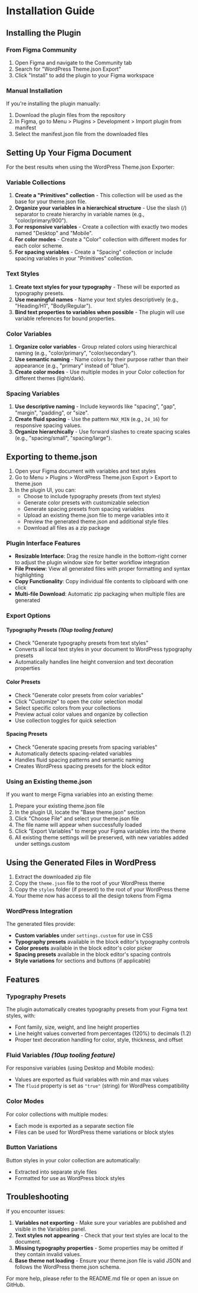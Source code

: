 # Installation Guide

## Installing the Plugin

### From Figma Community

1. Open Figma and navigate to the Community tab
2. Search for "WordPress Theme.json Export"
3. Click "Install" to add the plugin to your Figma workspace

### Manual Installation

If you're installing the plugin manually:

1. Download the plugin files from the repository
2. In Figma, go to Menu > Plugins > Development > Import plugin from manifest
3. Select the manifest.json file from the downloaded files

## Setting Up Your Figma Document

For the best results when using the WordPress Theme.json Exporter:

### Variable Collections

1. **Create a "Primitives" collection** - This collection will be used as the base for your theme.json file.
2. **Organize your variables in a hierarchical structure** - Use the slash (/) separator to create hierarchy in variable names (e.g., "color/primary/900").
3. **For responsive variables** - Create a collection with exactly two modes named "Desktop" and "Mobile".
4. **For color modes** - Create a "Color" collection with different modes for each color scheme.
5. **For spacing variables** - Create a "Spacing" collection or include spacing variables in your "Primitives" collection.

### Text Styles

1. **Create text styles for your typography** - These will be exported as typography presets.
2. **Use meaningful names** - Name your text styles descriptively (e.g., "Heading/H1", "Body/Regular").
3. **Bind text properties to variables when possible** - The plugin will use variable references for bound properties.

### Color Variables

1. **Organize color variables** - Group related colors using hierarchical naming (e.g., "color/primary", "color/secondary").
2. **Use semantic naming** - Name colors by their purpose rather than their appearance (e.g., "primary" instead of "blue").
3. **Create color modes** - Use multiple modes in your Color collection for different themes (light/dark).

### Spacing Variables

1. **Use descriptive naming** - Include keywords like "spacing", "gap", "margin", "padding", or "size".
2. **Create fluid spacing** - Use the pattern `MAX_MIN` (e.g., `24_16`) for responsive spacing values.
3. **Organize hierarchically** - Use forward slashes to create spacing scales (e.g., "spacing/small", "spacing/large").

## Exporting to theme.json

1. Open your Figma document with variables and text styles
2. Go to Menu > Plugins > WordPress Theme.json Export > Export to theme.json
3. In the plugin UI, you can:
   - Choose to include typography presets (from text styles)
   - Generate color presets with customizable selection
   - Generate spacing presets from spacing variables
   - Upload an existing theme.json file to merge variables into it
   - Preview the generated theme.json and additional style files
   - Download all files as a zip package

### Plugin Interface Features

- **Resizable Interface**: Drag the resize handle in the bottom-right corner to adjust the plugin window size for better workflow integration
- **File Preview**: View all generated files with proper formatting and syntax highlighting
- **Copy Functionality**: Copy individual file contents to clipboard with one click
- **Multi-file Download**: Automatic zip packaging when multiple files are generated

### Export Options

#### Typography Presets *(10up tooling feature)*
- Check "Generate typography presets from text styles"
- Converts all local text styles in your document to WordPress typography presets
- Automatically handles line height conversion and text decoration properties

#### Color Presets
- Check "Generate color presets from color variables"
- Click "Customize" to open the color selection modal
- Select specific colors from your collections
- Preview actual color values and organize by collection
- Use collection toggles for quick selection

#### Spacing Presets
- Check "Generate spacing presets from spacing variables"
- Automatically detects spacing-related variables
- Handles fluid spacing patterns and semantic naming
- Creates WordPress spacing presets for the block editor

### Using an Existing theme.json

If you want to merge Figma variables into an existing theme:

1. Prepare your existing theme.json file
2. In the plugin UI, locate the "Base theme.json" section
3. Click "Choose File" and select your theme.json file
4. The file name will appear when successfully loaded
5. Click "Export Variables" to merge your Figma variables into the theme
6. All existing theme settings will be preserved, with new variables added under settings.custom

## Using the Generated Files in WordPress

1. Extract the downloaded zip file
2. Copy the `theme.json` file to the root of your WordPress theme
3. Copy the `styles` folder (if present) to the root of your WordPress theme
4. Your theme now has access to all the design tokens from Figma

### WordPress Integration

The generated files provide:

- **Custom variables** under `settings.custom` for use in CSS
- **Typography presets** available in the block editor's typography controls
- **Color presets** available in the block editor's color picker
- **Spacing presets** available in the block editor's spacing controls
- **Style variations** for sections and buttons (if applicable)

## Features

### Typography Presets

The plugin automatically creates typography presets from your Figma text styles, with:
- Font family, size, weight, and line height properties
- Line height values converted from percentages (120%) to decimals (1.2)
- Proper text decoration handling for color, style, thickness, and offset

### Fluid Variables *(10up tooling feature)*

For responsive variables (using Desktop and Mobile modes):
- Values are exported as fluid variables with min and max values
- The `fluid` property is set as `"true"` (string) for WordPress compatibility

### Color Modes

For color collections with multiple modes:
- Each mode is exported as a separate section file
- Files can be used for WordPress theme variations or block styles

### Button Variations

Button styles in your color collection are automatically:
- Extracted into separate style files
- Formatted for use as WordPress block styles

## Troubleshooting

If you encounter issues:

1. **Variables not exporting** - Make sure your variables are published and visible in the Variables panel.
2. **Text styles not appearing** - Check that your text styles are local to the document.
3. **Missing typography properties** - Some properties may be omitted if they contain invalid values.
4. **Base theme not loading** - Ensure your theme.json file is valid JSON and follows the WordPress theme.json schema.

For more help, please refer to the README.md file or open an issue on GitHub. 